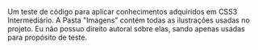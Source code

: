  Um teste de código para aplicar conhecimentos adquiridos em CSS3 Intermediário.
 A Pasta "Imagens" contém todas as ilustrações usadas no projeto. Eu não possuo direito autoral sobre elas, sando apenas usadas para propósito de teste.
